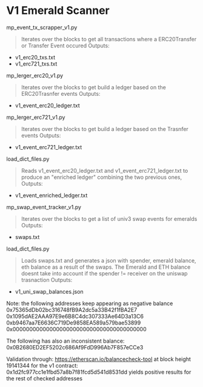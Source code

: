 # V1 Emerald Scanner

mp_event_tx_scrapper_v1.py
> Iterates over the blocks to get all transactions where a ERC20Transfer or Transfer Event occured
> Outputs: 
- v1_erc20_txs.txt
- v1_erc721_txs.txt

mp_lerger_erc20_v1.py
> Iterates over the blocks to get build a ledger based on the ERC20Trasnfer events
> Outputs: 
- v1_event_erc20_ledger.txt

mp_lerger_erc721_v1.py
> Iterates over the blocks to get build a ledger based on the Trasnfer events
> Outputs: 
- v1_event_erc721_ledger.txt

load_dict_files.py
> Reads v1_event_erc20_ledger.txt and v1_event_erc721_ledger.txt to produce an "enriched ledger" combining the two previous ones,
> Outputs:
- v1_event_enriched_ledger.txt

mp_swap_event_tracker_v1.py
> Iterates over the blocks to get a list of univ3 swap events for emeralds
> Outputs:
- swaps.txt

load_dict_files.py
> Loads swaps.txt and generates a json with spender, emerald balance, eth balance as a result of the swaps. The Emerald and ETH balance doesnt take into account if the spender != receiver on the uniswap trasnaction
> Outputs:
- v1_uni_swap_balances.json

Note: the following addresses keep appearing as negative balance
0x75365dDb02bc316748fB9A2dc5a33B42f1fBA2E7
0x1095dAE2AAA97E9e6B8C4dc307333Ae64D3a13C6
0xb9467aa7E6636C719De9858EA589a579bae53899
0x0000000000000000000000000000000000000000

The following has also an inconsistent balance:
0x0B2680ED2EF5202c686Af9FdD996Ab7F857eCCe3


Validation through:
https://etherscan.io/balancecheck-tool
at block height 19141344 for the v1 contract: 0x1d2fc977cc1e1fbd57a8b7f81fcd5d541d8531dd
yields positive results for the rest of checked addresses